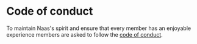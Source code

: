 # Code of conduct

To maintain Naas's spirit and ensure that every member has an enjoyable experience members are asked to follow the [code of conduct](https://docs.naas.ai/project-overview/code-of-conduct). 